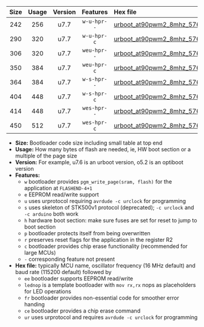 |Size|Usage|Version|Features|Hex file|
|:-:|:-:|:-:|:-:|:--|
|242|256|u7.7|`w-u-hpr--`|[urboot_at90pwm2_8mhz_57600bps_lednop_ur.hex](https://raw.githubusercontent.com/stefanrueger/urboot.hex/main/mcus/at90pwm2/fcpu_8mhz/57600_bps/urboot_at90pwm2_8mhz_57600bps_lednop_ur.hex)|
|290|320|u7.7|`w-u-hpr-c`|[urboot_at90pwm2_8mhz_57600bps_lednop_fr_ce_ur.hex](https://raw.githubusercontent.com/stefanrueger/urboot.hex/main/mcus/at90pwm2/fcpu_8mhz/57600_bps/urboot_at90pwm2_8mhz_57600bps_lednop_fr_ce_ur.hex)|
|306|320|u7.7|`weu-hpr--`|[urboot_at90pwm2_8mhz_57600bps_ee_lednop_ur.hex](https://raw.githubusercontent.com/stefanrueger/urboot.hex/main/mcus/at90pwm2/fcpu_8mhz/57600_bps/urboot_at90pwm2_8mhz_57600bps_ee_lednop_ur.hex)|
|350|384|u7.7|`weu-hpr-c`|[urboot_at90pwm2_8mhz_57600bps_ee_lednop_fr_ce_ur.hex](https://raw.githubusercontent.com/stefanrueger/urboot.hex/main/mcus/at90pwm2/fcpu_8mhz/57600_bps/urboot_at90pwm2_8mhz_57600bps_ee_lednop_fr_ce_ur.hex)|
|364|384|u7.7|`w-s-hpr--`|[urboot_at90pwm2_8mhz_57600bps_lednop_fr.hex](https://raw.githubusercontent.com/stefanrueger/urboot.hex/main/mcus/at90pwm2/fcpu_8mhz/57600_bps/urboot_at90pwm2_8mhz_57600bps_lednop_fr.hex)|
|404|448|u7.7|`w-s-hpr-c`|[urboot_at90pwm2_8mhz_57600bps_lednop_fr_ce.hex](https://raw.githubusercontent.com/stefanrueger/urboot.hex/main/mcus/at90pwm2/fcpu_8mhz/57600_bps/urboot_at90pwm2_8mhz_57600bps_lednop_fr_ce.hex)|
|414|448|u7.7|`wes-hpr--`|[urboot_at90pwm2_8mhz_57600bps_ee_lednop_fr.hex](https://raw.githubusercontent.com/stefanrueger/urboot.hex/main/mcus/at90pwm2/fcpu_8mhz/57600_bps/urboot_at90pwm2_8mhz_57600bps_ee_lednop_fr.hex)|
|450|512|u7.7|`wes-hpr-c`|[urboot_at90pwm2_8mhz_57600bps_ee_lednop_fr_ce.hex](https://raw.githubusercontent.com/stefanrueger/urboot.hex/main/mcus/at90pwm2/fcpu_8mhz/57600_bps/urboot_at90pwm2_8mhz_57600bps_ee_lednop_fr_ce.hex)|

- **Size:** Bootloader code size including small table at top end
- **Usage:** How many bytes of flash are needed, ie, HW boot section or a multiple of the page size
- **Version:** For example, u7.6 is an urboot version, o5.2 is an optiboot version
- **Features:**
  + `w` bootloader provides `pgm_write_page(sram, flash)` for the application at `FLASHEND-4+1`
  + `e` EEPROM read/write support
  + `u` uses urprotocol requiring `avrdude -c urclock` for programming
  + `s` uses skeleton of STK500v1 protocol (deprecated); `-c urclock` and `-c arduino` both work
  + `h` hardware boot section: make sure fuses are set for reset to jump to boot section
  + `p` bootloader protects itself from being overwritten
  + `r` preserves reset flags for the application in the register R2
  + `c` bootloader provides chip erase functionality (recommended for large MCUs)
  + `-` corresponding feature not present
- **Hex file:** typically MCU name, oscillator frequency (16 MHz default) and baud rate (115200 default) followed by
  + `ee` bootloader supports EEPROM read/write
  + `lednop` is a template bootloader with `mov rx,rx` nops as placeholders for LED operations
  + `fr` bootloader provides non-essential code for smoother error handing
  + `ce` bootloader provides a chip erase command
  + `ur` uses urprotocol and requires `avrdude -c urclock` for programming
